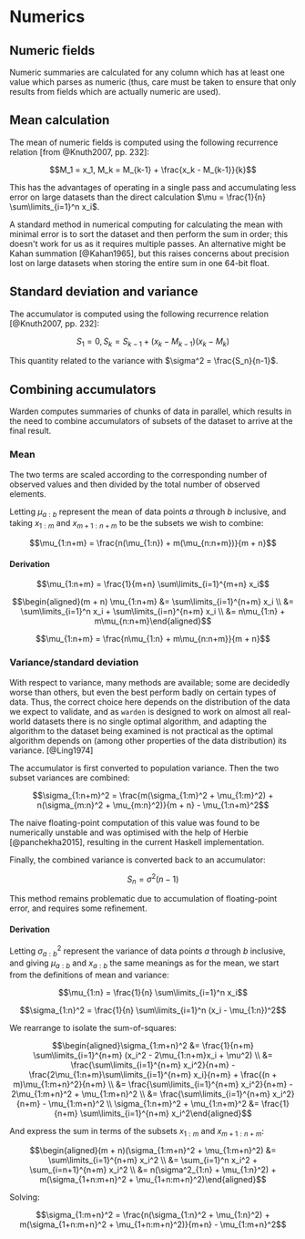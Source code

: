 # Numerics

## Numeric fields

Numeric summaries are calculated for any column which has at least one
value which parses as numeric (thus, care must be taken to ensure that
only results from fields which are actually numeric are used).

## Mean calculation

The mean of numeric fields is computed using the following recurrence relation [from @Knuth2007, pp. 232]:

$$M_1 = x_1, M_k = M_{k-1} + \frac{x_k - M_{k-1}}{k}$$

This has the advantages of operating in a single pass and accumulating
less error on large datasets than the direct calculation
$\mu = \frac{1}{n} \sum\limits_{i=1}^n x_i$.

A standard method in numerical computing for calculating the mean with
minimal error is to sort the dataset and then perform the sum in
order; this doesn't work for us as it requires multiple passes. An
alternative might be Kahan summation [@Kahan1965], but this raises concerns about
precision lost on large datasets when storing the entire sum in one
64-bit float.

## Standard deviation and variance

The accumulator is computed using the following recurrence relation [@Knuth2007, pp. 232]:

$$S_1 = 0, S_k = S_{k-1} + (x_k - M_{k-1})(x_k - M_k)$$

This quantity related to the variance with
$\sigma^2 = \frac{S_n}{n-1}$. 

## Combining accumulators

Warden computes summaries of chunks of data in parallel, which results
in the need to combine accumulators of subsets of the dataset to
arrive at the final result.

### Mean

The two terms are scaled according to the corresponding number of
observed values and then divided by the total number of observed
elements.

Letting $\mu_{a:b}$ represent the mean of data points $a$ through $b$
inclusive, and taking $x_{1:m}$ and $x_{m+1:n+m}$ to be the subsets we
wish to combine:

$$\mu_{1:n+m} = \frac{n(\mu_{1:n}) + m(\mu_{n:n+m})}{m + n}$$

#### Derivation

$$\mu_{1:n+m} = \frac{1}{m+n} \sum\limits_{i=1}^{m+n} x_i$$

$$\begin{aligned}(m + n) \mu_{1:n+m} &= \sum\limits_{i=1}^{n+m} x_i \\
                                     &= \sum\limits_{i=1}^n x_i + \sum\limits_{i=n}^{n+m} x_i \\
                                     &= n\mu_{1:n} + m\mu_{n:n+m}\end{aligned}$$

$$\mu_{1:n+m} = \frac{n\mu_{1:n} + m\mu_{n:n+m}}{m + n}$$

### Variance/standard deviation

With respect to variance, many methods are available; some are
decidedly worse than others, but even the best perform badly on
certain types of data. Thus, the correct choice here
depends on the distribution of the data we expect to validate, and as
`warden` is designed to work on almost all real-world datasets there
is no single optimal algorithm, and adapting the algorithm to the
dataset being examined is not practical as the optimal algorithm
depends on (among other properties of the data distribution) its
variance. [@Ling1974]

The accumulator is first converted to population variance. Then the
two subset variances are combined:

$$\sigma_{1:n+m}^2 = \frac{m(\sigma_{1:m}^2 + \mu_{1:m}^2) + n(\sigma_{m:n}^2 + \mu_{m:n}^2)}{m + n} - \mu_{1:n+m}^2$$

The naive floating-point computation of this value was found to be
numerically unstable and was optimised with the help of Herbie
[@panchekha2015], resulting in the current Haskell implementation.

Finally, the combined variance is converted back to an accumulator:

$$S_n = \sigma^2(n - 1)$$

This method remains problematic due to accumulation of floating-point
error, and requires some refinement.

#### Derivation

Letting $\sigma_{a:b}^2$ represent the variance of data points $a$
through $b$ inclusive, and giving $\mu_{a:b}$ and $x_{a:b}$ the same
meanings as for the mean, we start from the definitions of mean and
variance:

$$\mu_{1:n} = \frac{1}{n} \sum\limits_{i=1}^n x_i$$

$$\sigma_{1:n}^2 = \frac{1}{n} \sum\limits_{i=1}^n (x_i - \mu_{1:n})^2$$

We rearrange to isolate the sum-of-squares:

$$\begin{aligned}\sigma_{1:m+n}^2 &= \frac{1}{n+m} \sum\limits_{i=1}^{n+m} (x_i^2 - 2\mu_{1:n+m}x_i + \mu^2) \\
  &= \frac{\sum\limits_{i=1}^{n+m} x_i^2}{n+m} - \frac{2\mu_{1:n+m}\sum\limits_{i=1}^{n+m} x_i}{n+m} + \frac{(n + m)\mu_{1:m+n}^2}{n+m} \\
  &= \frac{\sum\limits_{i=1}^{n+m} x_i^2}{n+m} - 2\mu_{1:m+n}^2 + \mu_{1:m+n}^2 \\
  &= \frac{\sum\limits_{i=1}^{n+m} x_i^2}{n+m} - \mu_{1:m+n}^2 \\
  \sigma_{1:n+m}^2 + \mu_{1:n+m}^2 &= \frac{1}{n+m} \sum\limits_{i=1}^{n+m} x_i^2\end{aligned}$$

And express the sum in terms of the subsets $x_{1:m}$ and $x_{m+1:n+m}$:

$$\begin{aligned}(m + n)(\sigma_{1:m+n}^2 + \mu_{1:m+n}^2) &= \sum\limits_{i=1}^{n+m} x_i^2 \\
  &= \sum_{i=1}^n x_i^2 + \sum_{i=n+1}^{n+m} x_i^2 \\
  &= n(\sigma^2_{1:n} + \mu_{1:n}^2) + m(\sigma_{1+n:m+n}^2 + \mu_{1+n:m+n}^2)\end{aligned}$$

Solving:

$$\sigma_{1:m+n}^2 = \frac{n(\sigma_{1:n}^2 + \mu_{1:n}^2) + m(\sigma_{1+n:m+n}^2 + \mu_{1+n:m+n}^2)}{m+n} - \mu_{1:m+n}^2$$

